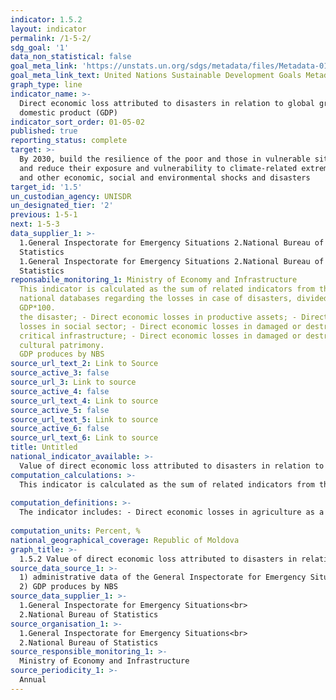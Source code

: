 ```yaml
---
indicator: 1.5.2
layout: indicator
permalink: /1-5-2/
sdg_goal: '1'
data_non_statistical: false
goal_meta_link: 'https://unstats.un.org/sdgs/metadata/files/Metadata-01-05-02.pdf'
goal_meta_link_text: United Nations Sustainable Development Goals Metadata (pdf 894kB)
graph_type: line
indicator_name: >-
  Direct economic loss attributed to disasters in relation to global gross
  domestic product (GDP)
indicator_sort_order: 01-05-02
published: true
reporting_status: complete
target: >-
  By 2030, build the resilience of the poor and those in vulnerable situations
  and reduce their exposure and vulnerability to climate-related extreme events
  and other economic, social and environmental shocks and disasters
target_id: '1.5'
un_custodian_agency: UNISDR
un_designated_tier: '2'
previous: 1-5-1
next: 1-5-3
data_supplier_1: >-
  1.General Inspectorate for Emergency Situations 2.National Bureau of
  Statistics
  1.General Inspectorate for Emergency Situations 2.National Bureau of
  Statistics
reponsabile_monitoring_1: Ministry of Economy and Infrastructure
  This indicator is calculated as the sum of related indicators from the
  national databases regarding the losses in case of disasters, divided to
  GDP*100.
  the disaster; - Direct economic losses in productive assets; - Direct economic
  losses in social sector; - Direct economic losses in damaged or destroyed
  critical infrastructure; - Direct economic losses in damaged or destroyed
  cultural patrimony.
  GDP produces by NBS 
source_url_text_2: Link to Source
source_active_3: false
source_url_3: Link to source
source_active_4: false
source_url_text_4: Link to source
source_active_5: false
source_url_text_5: Link to source
source_active_6: false
source_url_text_6: Link to source
title: Untitled
national_indicator_available: >-
  Value of direct economic loss attributed to disasters in relation to GDP
computation_calculations: >-
  This indicator is calculated as the sum of related indicators from the national databases regarding the losses in case of disasters, divided to GDP*100.<br> 
  
computation_definitions: >-
  The indicator includes: - Direct economic losses in agriculture as a result of the disaster; - Direct economic losses in productive assets; - Direct economic losses in social sector; - Direct economic losses in damaged or destroyed critical infrastructure; - Direct economic losses in damaged or destroyed cultural patrimony.<br> 
  
computation_units: Percent, %
national_geographical_coverage: Republic of Moldova
graph_title: >-
  1.5.2 Value of direct economic loss attributed to disasters in relation to GDP 
source_data_source_1: >-
  1) administrative data of the General Inspectorate for Emergency Situations<br> 
  2) GDP produces by NBS 
source_data_supplier_1: >-
  1.General Inspectorate for Emergency Situations<br> 
  2.National Bureau of Statistics
source_organisation_1: >-
  1.General Inspectorate for Emergency Situations<br> 
  2.National Bureau of Statistics
source_responsible_monitoring_1: >-
  Ministry of Economy and Infrastructure
source_periodicity_1: >-
  Annual
---
```

